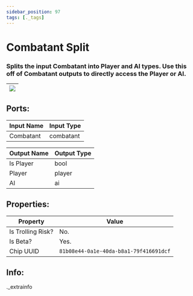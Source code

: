 ```yaml
---
sidebar_position: 97
tags: [._tags]
---
```


# Combatant Split


### Splits the input Combatant into Player and AI types. Use this off of Combatant outputs to directly access the Player or AI.

| ![](https://images-ext-2.discordapp.net/external/MPmIaQzlEPmgGWlgi-WxBBXt0Bjv_zWPkg1y1f_sy3s/https/www.recroomcircuits.com/image/circuit/absolute-value?width=206&height=108) |
|-----|

## Ports:

| Input Name | Input Type |
|-----------|-----------|
| Combatant | combatant |

| Output Name | Output Type |
|-----------|-----------|
| Is Player | bool |
| Player | player |
| AI | ai |

## Properties:

| Property  | Value |
|-------------------|-----------|
| Is Trolling Risk? | No. |
| Is Beta? | Yes. |
| Chip UUID | `81b08e44-0a1e-40da-b8a1-79f416691dcf` |

## Info:
._extrainfo